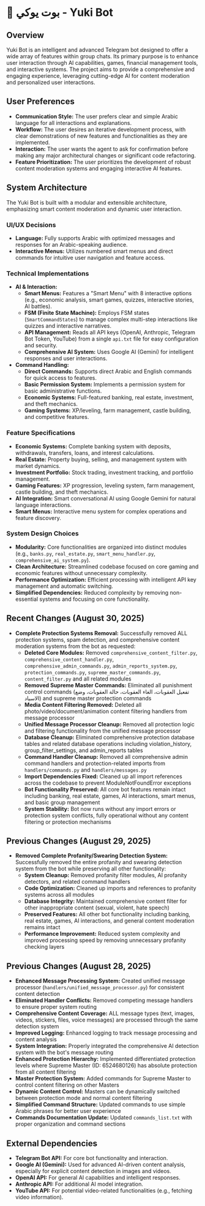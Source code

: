 # 🤖 بوت يوكي - Yuki Bot

## Overview
Yuki Bot is an intelligent and advanced Telegram bot designed to offer a wide array of features within group chats. Its primary purpose is to enhance user interaction through AI capabilities, games, financial management tools, and interactive systems. The project aims to provide a comprehensive and engaging experience, leveraging cutting-edge AI for content moderation and personalized user interactions.

## User Preferences
- **Communication Style:** The user prefers clear and simple Arabic language for all interactions and explanations.
- **Workflow:** The user desires an iterative development process, with clear demonstrations of new features and functionalities as they are implemented.
- **Interaction:** The user wants the agent to ask for confirmation before making any major architectural changes or significant code refactoring.
- **Feature Prioritization:** The user prioritizes the development of robust content moderation systems and engaging interactive AI features.

## System Architecture

The Yuki Bot is built with a modular and extensible architecture, emphasizing smart content moderation and dynamic user interaction.

### UI/UX Decisions
- **Language:** Fully supports Arabic with optimized messages and responses for an Arabic-speaking audience.
- **Interactive Menus:** Utilizes numbered smart menus and direct commands for intuitive user navigation and feature access.

### Technical Implementations
- **AI & Interaction:**
    - **Smart Menus:** Features a "Smart Menu" with 8 interactive options (e.g., economic analysis, smart games, quizzes, interactive stories, AI battles).
    - **FSM (Finite State Machine):** Employs FSM states (`SmartCommandStates`) to manage complex multi-step interactions like quizzes and interactive narratives.
    - **API Management:** Reads all API keys (OpenAI, Anthropic, Telegram Bot Token, YouTube) from a single `api.txt` file for easy configuration and security.
    - **Comprehensive AI System:** Uses Google AI (Gemini) for intelligent responses and user interactions.
- **Command Handling:**
    - **Direct Commands:** Supports direct Arabic and English commands for quick access to features.
    - **Basic Permission System:** Implements a permission system for basic administrative functions.
    - **Economic Systems:** Full-featured banking, real estate, investment, and theft mechanics.
    - **Gaming Systems:** XP/leveling, farm management, castle building, and competitive features.

### Feature Specifications
- **Economic Systems:** Complete banking system with deposits, withdrawals, transfers, loans, and interest calculations.
- **Real Estate:** Property buying, selling, and management system with market dynamics.
- **Investment Portfolio:** Stock trading, investment tracking, and portfolio management.
- **Gaming Features:** XP progression, leveling system, farm management, castle building, and theft mechanics.
- **AI Integration:** Smart conversational AI using Google Gemini for natural language interactions.
- **Smart Menus:** Interactive menu system for complex operations and feature discovery.

### System Design Choices
- **Modularity:** Core functionalities are organized into distinct modules (e.g., `banks.py`, `real_estate.py`, `smart_menu_handler.py`, `comprehensive_ai_system.py`).
- **Clean Architecture:** Streamlined codebase focused on core gaming and economic features without unnecessary complexity.
- **Performance Optimization:** Efficient processing with intelligent API key management and automatic switching.
- **Simplified Dependencies:** Reduced complexity by removing non-essential systems and focusing on core functionality.

## Recent Changes (August 30, 2025)
- **Complete Protection Systems Removal:** Successfully removed ALL protection systems, spam detection, and comprehensive content moderation systems from the bot as requested:
  - **Deleted Core Modules:** Removed `comprehensive_content_filter.py`, `comprehensive_content_handler.py`, `comprehensive_admin_commands.py`, `admin_reports_system.py`, `protection_commands.py`, `supreme_master_commands.py`, `content_filter.py` and all related modules
  - **Removed Supreme Master Commands:** Eliminated all punishment control commands (تفعيل العقوبات، الغاء العقوبات، حالة العقوبات، وضع الاسياد) and supreme master protection commands
  - **Media Content Filtering Removed:** Deleted all photo/video/document/animation content filtering handlers from message processor
  - **Unified Message Processor Cleanup:** Removed all protection logic and filtering functionality from the unified message processor
  - **Database Cleanup:** Eliminated comprehensive protection database tables and related database operations including violation_history, group_filter_settings, and admin_reports tables
  - **Command Handler Cleanup:** Removed all comprehensive admin command handlers and protection-related imports from `handlers/commands.py` and `handlers/messages.py`
  - **Import Dependencies Fixed:** Cleaned up all import references across the codebase to prevent ModuleNotFoundError exceptions
  - **Bot Functionality Preserved:** All core bot features remain intact including banking, real estate, games, AI interactions, smart menus, and basic group management
  - **System Stability:** Bot now runs without any import errors or protection system conflicts, fully operational without any content filtering or protection mechanisms

## Previous Changes (August 29, 2025)
- **Removed Complete Profanity/Swearing Detection System:** Successfully removed the entire profanity and swearing detection system from the bot while preserving all other functionality:
  - **System Cleanup:** Removed profanity filter modules, AI profanity detectors, and related command handlers
  - **Code Optimization:** Cleaned up imports and references to profanity systems across all modules
  - **Database Integrity:** Maintained comprehensive content filter for other inappropriate content (sexual, violent, hate speech)
  - **Preserved Features:** All other bot functionality including banking, real estate, games, AI interactions, and general content moderation remains intact
  - **Performance Improvement:** Reduced system complexity and improved processing speed by removing unnecessary profanity checking layers

## Previous Changes (August 28, 2025)
- **Enhanced Message Processing System:** Created unified message processor (`handlers/unified_message_processor.py`) for consistent content detection
- **Eliminated Handler Conflicts:** Removed competing message handlers to ensure proper system routing
- **Comprehensive Content Coverage:** ALL message types (text, images, videos, stickers, files, voice messages) are processed through the same detection system
- **Improved Logging:** Enhanced logging to track message processing and content analysis
- **System Integration:** Properly integrated the comprehensive AI detection system with the bot's message routing
- **Enhanced Protection Hierarchy:** Implemented differentiated protection levels where Supreme Master (ID: 6524680126) has absolute protection from all content filtering
- **Master Protection System:** Added commands for Supreme Master to control content filtering on other Masters
- **Dynamic Content Control:** Masters can be dynamically switched between protection mode and normal content filtering
- **Simplified Command Structure:** Updated commands to use simple Arabic phrases for better user experience
- **Commands Documentation Update:** Updated `commands_list.txt` with proper organization and command sections

## External Dependencies
- **Telegram Bot API:** For core bot functionality and interaction.
- **Google AI (Gemini):** Used for advanced AI-driven content analysis, especially for explicit content detection in images and videos.
- **OpenAI API:** For general AI capabilities and intelligent responses.
- **Anthropic API:** For additional AI model integration.
- **YouTube API:** For potential video-related functionalities (e.g., fetching video information).